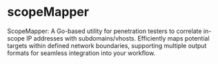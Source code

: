# scopeMapper
ScopeMapper: A Go-based utility for penetration testers to correlate in-scope IP addresses with subdomains/vhosts. Efficiently maps potential targets within defined network boundaries, supporting multiple output formats for seamless integration into your workflow.

